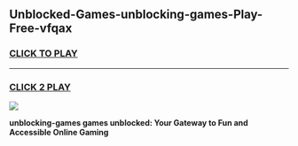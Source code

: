
## Unblocked-Games-unblocking-games-Play-Free-vfqax
<h3>
<a href="https://premium76.site?title=unblocking-games&ref=10A">CLICK TO PLAY</a></h3>
<hr>

<h3>
<a href="https://premium76.site?title=unblocking-games&ref=10A">CLICK 2 PLAY</a>
  
</h3>

<a href="https://premium76.site?title=unblocking-games&ref=10A"><img src="https://clearcache.store/games.png"></a>


**unblocking-games games unblocked: Your Gateway to Fun and Accessible Online Gaming**
